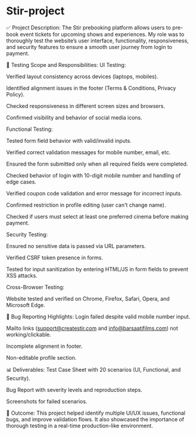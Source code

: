 # Stir-project
✅ Project Description:
The Stir prebooking platform allows users to pre-book event tickets for upcoming shows and experiences. My role was to thoroughly test the website’s user interface, functionality, responsiveness, and security features to ensure a smooth user journey from login to payment.

🧪 Testing Scope and Responsibilities:
UI Testing:

Verified layout consistency across devices (laptops, mobiles).

Identified alignment issues in the footer (Terms & Conditions, Privacy Policy).

Checked responsiveness in different screen sizes and browsers.

Confirmed visibility and behavior of social media icons.

Functional Testing:

Tested form field behavior with valid/invalid inputs.

Verified correct validation messages for mobile number, email, etc.

Ensured the form submitted only when all required fields were completed.

Checked behavior of login with 10-digit mobile number and handling of edge cases.

Verified coupon code validation and error message for incorrect inputs.

Confirmed restriction in profile editing (user can't change name).

Checked if users must select at least one preferred cinema before making payment.

Security Testing:

Ensured no sensitive data is passed via URL parameters.

Verified CSRF token presence in forms.

Tested for input sanitization by entering HTML/JS in form fields to prevent XSS attacks.

Cross-Browser Testing:

Website tested and verified on Chrome, Firefox, Safari, Opera, and Microsoft Edge.

🐞 Bug Reporting Highlights:
Login failed despite valid mobile number input.

Mailto links (support@createstir.com and info@barsaatifilms.com) not working/clickable.

Incomplete alignment in footer.

Non-editable profile section.

📊 Deliverables:
Test Case Sheet with 20 scenarios (UI, Functional, and Security).

Bug Report with severity levels and reproduction steps.

Screenshots for failed scenarios.

🎯 Outcome:
This project helped identify multiple UI/UX issues, functional bugs, and improve validation flows. It also showcased the importance of thorough testing in a real-time production-like environment.

